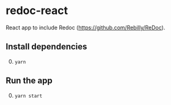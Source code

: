 # redoc-react

React app to include Redoc (https://github.com/Rebilly/ReDoc).


## Install dependencies

0. ```yarn```

## Run the app

0. ```yarn start```
